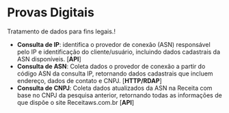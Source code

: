 # Provas Digitais
 Tratamento de dados para fins legais.!
 
* **Consulta de IP**: identifica o provedor de conexão (ASN) responsável pelo IP e identificação do cliente/usuário, incluindo dados cadastrais da ASN disponíveis. [**API**]
* **Consulta de ASN**: Coleta dados o provedor de conexão a partir do código ASN da consulta IP, retornando dados cadastrais que incluem endereço, dados de contato e CNPJ. [**HTTP/RDAP**]
* **Consulta de CNPJ**: Coleta dados atualizados da ASN na Receita com base no CNPJ da pesquisa anterior, retornando todas as informações de que dispõe o site Receitaws.com.br [**API**] 
